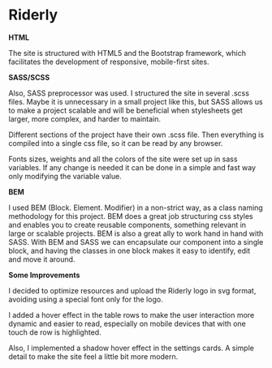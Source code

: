# Riderly

**HTML**

The site is structured with HTML5 and the Bootstrap framework, which facilitates the development of responsive, mobile-first sites. 


**SASS/SCSS**

Also, SASS preprocessor was used.
I structured the site in several .scss files. Maybe it is unnecessary in a small project like this, but SASS allows us to make a project scalable and will be beneficial when stylesheets get larger, more complex, and harder to maintain.

Different sections of the project have their own .scss file. Then everything is compiled into a single css file, so it can be read by any browser. 

Fonts sizes, weights and all the colors of the site were set up in sass variables. If any change is needed it can be done in a simple and fast way only modifying the variable value.  


**BEM**

I used BEM (Block. Element. Modifier) in a non-strict way, as a class naming methodology for this project. BEM does a great job structuring css styles and enables you to create reusable components, something relevant in large or scalable projects.
BEM is also a great ally to work hand in hand with SASS. With BEM and SASS we can encapsulate our component into a single block, and having the classes in one block makes it easy to identify, edit and move it around.


**Some Improvements**

I decided to optimize resources and upload the Riderly logo in svg format, avoiding using a special font only for the logo.

I added a hover effect in the table rows to make the user interaction more dynamic and easier to read, especially on mobile devices that with one touch de row is highlighted.

Also, I implemented a shadow hover effect in the settings cards. A simple detail to make the site feel a little bit more modern.
